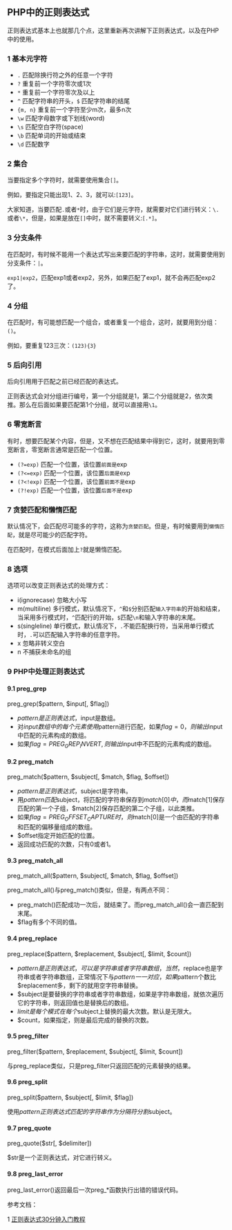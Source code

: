 ## PHP中的正则表达式

正则表达式基本上也就那几个点，这里重新再次讲解下正则表达式，以及在PHP中的使用。

### 1 基本元字符

* `.` 匹配除换行符之外的任意一个字符
* `?` 重复前一个字符零次或1次
* `*` 重复前一个字符零次及以上
* `^` 匹配字符串的开头，`$` 匹配字符串的结尾
* `{m, n}` 重复前一个字符至少m次，最多n次
* `\w` 匹配字母数字或下划线(word)
* `\s` 匹配空白字符(space)
* `\b` 匹配单词的开始或结束
* `\d` 匹配数字

### 2 集合

当要指定多个字符时，就需要使用集合`[]`。

例如，要指定只能出现1、2、3，就可以:`[123]`。

大家知道，当要匹配`.`或者`*`时，由于它们是元字符，就需要对它们进行转义：`\.`或者`\*`，但是，如果是放在`[]`中时，就不需要转义:`[.*]`。

### 3 分支条件

在匹配时，有时候不能用一个表达式写出来要匹配的字符串，这时，就需要使用到分支条件：`|`。

`exp1|exp2`，匹配exp1或者exp2，另外，如果匹配了exp1，就不会再匹配exp2了。

### 4 分组

在匹配时，有可能想匹配一个组合，或者重复一个组合，这时，就要用到分组：`()`。

例如，要重复123三次：`(123){3}`

### 5 后向引用

后向引用用于匹配之前已经匹配的表达式。

正则表达式会对分组进行编号，第一个分组就是1，第二个分组就是2，依次类推。那么在后面如果要匹配第1个分组，就可以直接用`\1`。

### 6 零宽断言

有时，想要匹配某个内容，但是，又不想在匹配结果中得到它，这时，就要用到零宽断言，零宽断言通常是匹配一个位置。

* `(?=exp)` 匹配一个位置，该位置`前面是`exp
* `(?<=exp)` 匹配一个位置，该位置`后面是`exp
* `(?<!exp)` 匹配一个位置，该位置`前面不是`exp
* `(?!exp)` 匹配一个位置，该位置`后面不是`exp

### 7 贪婪匹配和懒惰匹配

默认情况下，会匹配尽可能多的字符，这称为`贪婪匹配`。但是，有时候要用到`懒惰匹配`，就是尽可能少的匹配字符。

在匹配时，在模式后面加上`?`就是懒惰匹配。

### 8 选项

选项可以改变正则表达式的处理方式：

* i(ignorecase) 忽略大小写
* m(multiline) 多行模式，默认情况下，`^`和`$`分别匹配`输入字符串`的开始和结束，当采用多行模式时，`^`匹配行的开始，`$`匹配`\n`和输入字符串的末尾。
* s(singleline) 单行模式，默认情况下，`.`不能匹配换行符，当采用单行模式时，`.`可以匹配输入字符串的任意字符。
* x 忽略非转义空白
* n 不捕获未命名的组

### 9 PHP中处理正则表达式

#### 9.1 preg_grep

preg_grep($pattern, $input[, $flag])

* $pattern是正则表达式，$input是数组。
* 对$input数组中的每个元素使用$pattern进行匹配，如果$flag=0，则输出$input中匹配的元素构成的数组。
* 如果$flag=PREG_GREP_INVERT,则输出$input中不匹配的元素构成的数组。

#### 9.2 preg_match

preg_match($pattern, $subject[, $match, $flag, $offset])

* $pattern是正则表达式，$subject是字符串。
* 用$pattern匹配$subject，将匹配的字符串保存到$match[0]中，而$match[1]保存匹配的第一个子组，$match[2]保存匹配的第二个子组，以此类推。
* 如果$flag=PREG_OFFSET_CAPTURE时，则$match[0]是一个由匹配的字符串和匹配的偏移量组成的数组。
* $offset指定开始匹配的位置。
* 返回成功匹配的次数，只有0或者1。

#### 9.3 preg_match_all

preg_match_all($pattern, $subject[, $match, $flag, $offset])

preg_match_all()与preg_match()类似，但是，有两点不同：

* preg_match()匹配成功一次后，就结束了。而preg_match_all()会一直匹配到末尾。
* $flag有多个不同的值。

#### 9.4 preg_replace

preg_replace($pattern, $replacement, $subject[, $limit, $count])

* $pattern是正则表达式，可以是字符串或者字符串数组，当然，$replace也是字符串或者字符串数组，正常情况下与$pattern一一对应，如果$pattern个数比$replacement多，剩下的就用空字符串替换。
* $subject是要替换的字符串或者字符串数组，如果是字符串数组，就依次遍历它的字符串，则返回值也是替换后的数组。
* $limit是每个模式在每个$subject上替换的最大次数。默认是无限大。
* $count，如果指定，则是最后完成的替换的次数。

#### 9.5 preg_filter

preg_filter($pattern, $replacement, $subject[, $limit, $count])

与preg_replace类似，只是preg_filter只返回匹配的元素替换的结果。

#### 9.6 preg_split

preg_split($pattern, $subject[, $limit, $flag])

使用$pattern正则表达式匹配的字符串作为分隔符分割$subject。

#### 9.7 preg_quote

preg_quote($str[, $delimiter])

$str是一个正则表达式，对它进行转义。

#### 9.8 preg_last_error

preg_last_error()返回最后一次preg_*函数执行出错的错误代码。

参考文档：

1 [正则表达式30分钟入门教程](http://deerchao.net/tutorials/regex/regex.htm)